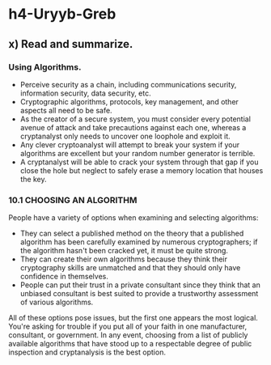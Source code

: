 # h4-Uryyb-Greb

## x) Read and summarize.

### Using Algorithms.

- Perceive security as a chain, including communications security, information security, data security, etc.
- Cryptographic algorithms, protocols, key management, and other aspects all need to be safe.
- As the creator of a secure system, you must consider every potential avenue of attack and take precautions against each one, whereas a cryptanalyst only needs to uncover one loophole and exploit it.
- Any clever cryptoanalyst will attempt to break your system if your algorithms are excellent but your random number generator is terrible.
- A cryptanalyst will be able to crack your system through that gap if you close the hole but neglect to safely erase a memory location that houses the key.

### 10.1 CHOOSING AN ALGORITHM

People have a variety of options when examining and selecting algorithms:
- They can select a published method on the theory that a published algorithm has been carefully examined by numerous cryptographers; if the algorithm hasn't been cracked yet, it must be quite strong.
- They can create their own algorithms because they think their cryptography skills are unmatched and that they should only have confidence in themselves.
- People can put their trust in a private consultant since they think that an unbiased consultant is best suited to provide a trustworthy assessment of various algorithms.

All of these options pose issues, but the first one appears the most logical. You're asking for trouble if you put all of your faith in one manufacturer, consultant, or government.
In any event, choosing from a list of publicly available algorithms that have stood up to a respectable degree of public inspection and cryptanalysis is the best option.

